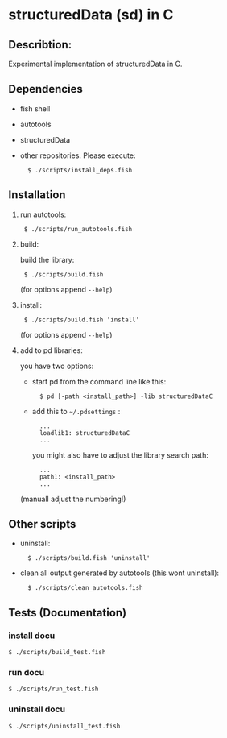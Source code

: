 # structuredData (sd) in C

## Describtion:

Experimental implementation of structuredData in C. 

## Dependencies

- fish shell
- autotools
- structuredData
- other repositories. Please execute:

		$ ./scripts/install_deps.fish

## Installation

1. run autotools:

		$ ./scripts/run_autotools.fish

2. build:

	build the library:

		$ ./scripts/build.fish

	(for options append `--help`)

3. install:

		$ ./scripts/build.fish 'install'

	(for options append `--help`)

4. add to pd libraries:

	you have two options:

	- start pd from the command line like this:

			$ pd [-path <install_path>] -lib structuredDataC

	- add this to `~/.pdsettings` :

			...
			loadlib1: structuredDataC
			...

		you might also have to adjust the library search path:

			...
			path1: <install_path>
			...

	(manuall adjust the numbering!)

## Other scripts

- uninstall:

		$ ./scripts/build.fish 'uninstall'

- clean all output generated by autotools (this wont uninstall):

		$ ./scripts/clean_autotools.fish

## Tests (Documentation)

### install docu

	$ ./scripts/build_test.fish

### run docu

	$ ./scripts/run_test.fish

### uninstall docu

	$ ./scripts/uninstall_test.fish
